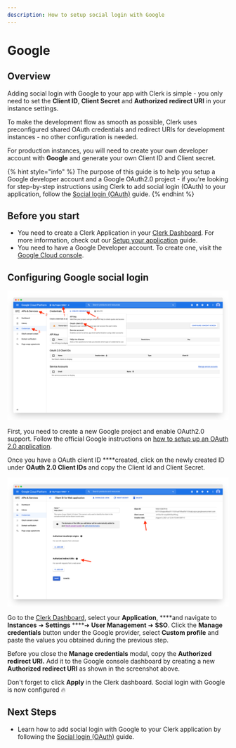 ```yaml
---
description: How to setup social login with Google
---
```


# Google

## Overview

Adding social login with Google to your app with Clerk is simple -  you only need to set the **Client ID**, **Client Secret** and **Authorized redirect URI** in your instance settings.

To make the development flow as smooth as possible, Clerk uses preconfigured shared OAuth credentials and redirect URIs for development instances - no other configuration is needed. 

For production instances, you will need to create your own developer account with **Google** and generate your own Client ID and Client secret.

{% hint style="info" %}
The purpose of this guide is to help you setup a Google developer account and a Google OAuth2.0 project - if you're looking for step-by-step instructions using Clerk to add social login \(OAuth\) to your application, follow the [Social login \(OAuth\)](../../popular-guides/social-login-oauth.md) guide.
{% endhint %}

## Before you start

* You need to create a Clerk Application in your [Clerk Dashboard](https://dashboard.clerk.dev). For more information, check out our [Setup your application](../../popular-guides/setup-your-application.md) guide.
* You need to have a Google Developer account. To create one, visit the [Google Cloud console](https://console.developers.google.com/).

## Configuring Google social login

![Creating an OAuth client ID in Google Cloud console.](../../.gitbook/assets/screely-1628371792291.png)

First, you need to create a new Google project and enable OAuth2.0 support. Follow the official Google instructions on [how to setup up an OAuth 2.0 application](https://support.google.com/cloud/answer/6158849?hl=en).

Once you have a OAuth client ID ****created, click on the newly created ID under **OAuth 2.0 Client IDs** and copy the Client Id and Client Secret. 

![Copying the Client ID and Client Secret](../../.gitbook/assets/screely-1628372330828.png)

Go to the [Clerk Dashboard](https://dashboard.clerk.dev), select your **Application**, ****and navigate to **Instances**  ➜  **Settings**  ****➜  **User Management** ➜ **SSO**.  Click the **Manage credentials** button under the Google provider, select **Custom profile** and paste the values you obtained during the previous step.

Before you close the **Manage credentials** modal, copy the **Authorized redirect URI.** Add it to the Google console dashboard by creating a new **Authorized redirect URI** as shown in the screenshot above. 

Don't forget to click **Apply** in the Clerk dashboard. Social login with Google is now configured 🔥 

## Next Steps

* Learn how to add social login with Google to your Clerk application by following the [Social login \(OAuth\)](../../popular-guides/social-login-oauth.md) guide.



